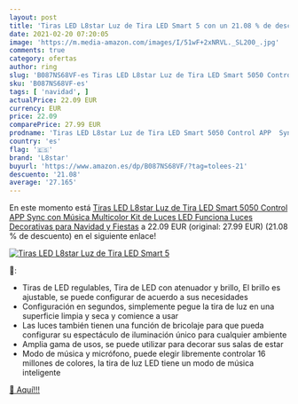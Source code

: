 ```yaml
---
layout: post
title: 'Tiras LED L8star Luz de Tira LED Smart 5 con un 21.08 % de descuento'
date: 2021-02-20 07:20:05
image: 'https://m.media-amazon.com/images/I/51wF+2xNRVL._SL200_.jpg'
comments: true
category: ofertas
author: ring
slug: 'B087NS68VF-es Tiras LED L8star Luz de Tira LED Smart 5050 Control APP...'
sku: 'B087NS68VF-es'
tags: [ 'navidad', ]
actualPrice: 22.09 EUR
currency: EUR
price: 22.09
comparePrice: 27.99 EUR
prodname: 'Tiras LED L8star Luz de Tira LED Smart 5050 Control APP  Sync con Música Multicolor  Kit de Luces LED Funciona Luces Decorativas para Navidad y Fiestas'
country: 'es'
flag: '🇪🇸'
brand: 'L8star'
buyurl: 'https://www.amazon.es/dp/B087NS68VF/?tag=tolees-21'
descuento: '21.08'
average: '27.165'
---
```


En este momento está [Tiras LED L8star Luz de Tira LED Smart 5050 Control APP  Sync con Música Multicolor  Kit de Luces LED Funciona Luces Decorativas para Navidad y Fiestas](https://www.amazon.es/dp/B087NS68VF/?tag=tolees-21) a 22.09 EUR (original: 27.99 EUR) (21.08 %  de descuento) en el siguiente enlace!

[![Tiras LED L8star Luz de Tira LED Smart 5](https://m.media-amazon.com/images/I/51wF+2xNRVL._SL200_.jpg)](https://www.amazon.es/dp/B087NS68VF/?tag=tolees-21)

🔎:

- Tiras de LED regulables, Tira de LED con atenuador y brillo, El brillo es ajustable, se puede configurar de acuerdo a sus necesidades
- Configuración en segundos, simplemente pegue la tira de luz en una superficie limpia y seca y comience a usar
- Las luces también tienen una función de bricolaje para que pueda configurar su espectáculo de iluminación único para cualquier ambiente
- Amplia gama de usos, se puede utilizar para decorar sus salas de estar
- Modo de música y micrófono, puede elegir libremente controlar 16 millones de colores, la tira de luz LED tiene un modo de música inteligente

[🛒 Aquí!!!](https://www.amazon.es/dp/B087NS68VF/?tag=tolees-21)
